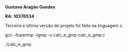 **Gustavo Aragão Guedes**

**RA: 10376534**

Terceira e última versão do projeto foi feita na linguagem c.



gcc -fopenmp -lgmp -o calc_e_gmp calc_e_gmp.c

./calc_e_gmp
